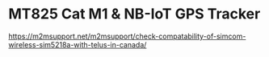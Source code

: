 # MT825 Cat M1 & NB-IoT GPS Tracker

https://m2msupport.net/m2msupport/check-compatability-of-simcom-wireless-sim5218a-with-telus-in-canada/

